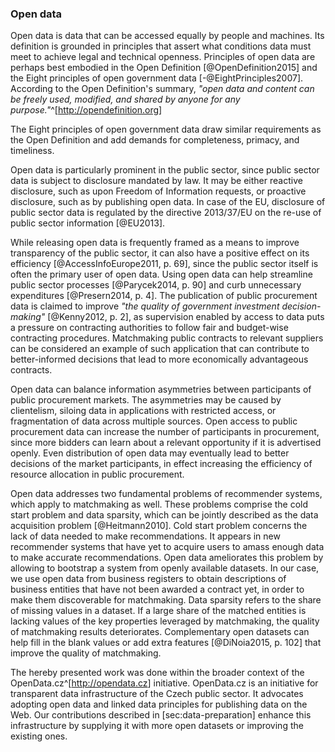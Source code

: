 ### Open data

Open data is data that can be accessed equally by people and machines.
Its definition is grounded in principles that assert what conditions data must meet to achieve legal and technical openness.
Principles of open data are perhaps best embodied in the Open Definition [@OpenDefinition2015] and the Eight principles of open government data [-@EightPrinciples2007]. 
According to the Open Definition's summary, *"open data and content can be freely used, modified, and shared by anyone for any purpose."*^[<http://opendefinition.org>]
<!-- Legal conditions of open data are usually established via a licence or waiver, such as the Open Data Commons Public Domain Dedication and Licence (ODC PDDL).^[<https://opendatacommons.org/licenses/pddl/1.0>] -->
The Eight principles of open government data draw similar requirements as the Open Definition and add demands for completeness, primacy, and timeliness.

Open data is particularly prominent in the public sector, since public sector data is subject to disclosure mandated by law.
It may be either reactive disclosure, such as upon Freedom of Information requests, or proactive disclosure, such as by publishing open data. 
In case of the EU, disclosure of public sector data is regulated by the directive 2013/37/EU on the re-use of public sector information [@EU2013].

While releasing open data is frequently framed as a means to improve transparency of the public sector, it can also have a positive effect on its efficiency [@AccessInfoEurope2011, p. 69], since the public sector itself is often the primary user of open data.
Using open data can help streamline public sector processes [@Parycek2014, p. 90] and curb unnecessary expenditures [@Presern2014, p. 4].
The publication of public procurement data is claimed to improve *"the quality of government investment decision-making"* [@Kenny2012, p. 2], as supervision enabled by access to data puts a pressure on contracting authorities to follow fair and budget-wise contracting procedures.
Matchmaking public contracts to relevant suppliers can be considered an example of such application that can contribute to better-informed decisions that lead to more economically advantageous contracts.

Open data can balance information asymmetries between participants of public procurement markets.
The asymmetries may be caused by clientelism, siloing data in applications with restricted access, or fragmentation of data across multiple sources.
Open access to public procurement data can increase the number of participants in procurement, since more bidders can learn about a relevant opportunity if it is advertised openly. 
Even distribution of open data may eventually lead to better decisions of the market participants, in effect increasing the efficiency of resource allocation in public procurement.

Open data addresses two fundamental problems of recommender systems, which apply to matchmaking as well.
These problems comprise the cold start problem and data sparsity, which can be jointly described as the data acquisition problem [@Heitmann2010].
Cold start problem concerns the lack of data needed to make recommendations.
It appears in new recommender systems that have yet to acquire users to amass enough data to make accurate recommendations.
Open data ameliorates this problem by allowing to bootstrap a system from openly available datasets.
In our case, we use open data from business registers to obtain descriptions of business entities that have not been awarded a contract yet, in order to make them discoverable for matchmaking.
Data sparsity refers to the share of missing values in a dataset. 
If a large share of the matched entities is lacking values of the key properties leveraged by matchmaking, the quality of matchmaking results deteriorates.
Complementary open datasets can help fill in the blank values or add extra features [@DiNoia2015, p. 102] that improve the quality of matchmaking.

The hereby presented work was done within the broader context of the OpenData.cz^[<http://opendata.cz>] initiative.
OpenData.cz is an initiative for transparent data infrastructure of the Czech public sector.
It advocates adopting open data and linked data principles for publishing data on the Web.
Our contributions described in [sec:data-preparation] enhance this infrastructure by supplying it with more open datasets or improving the existing ones.

